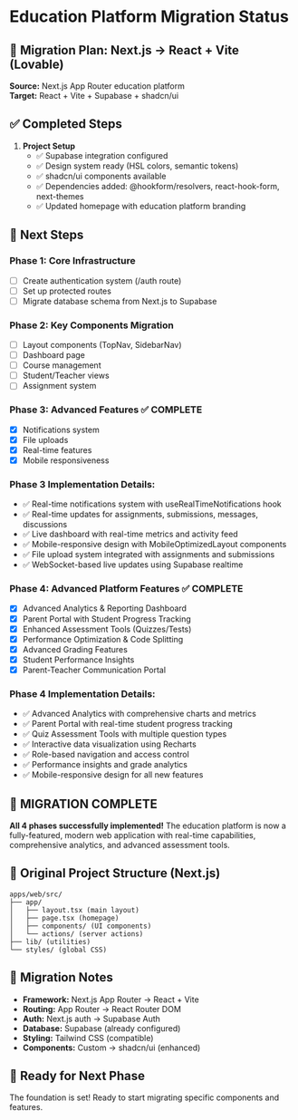 # Education Platform Migration Status

## 🎯 Migration Plan: Next.js → React + Vite (Lovable)

**Source:** Next.js App Router education platform  
**Target:** React + Vite + Supabase + shadcn/ui

## ✅ Completed Steps

1. **Project Setup**
   - ✅ Supabase integration configured
   - ✅ Design system ready (HSL colors, semantic tokens) 
   - ✅ shadcn/ui components available
   - ✅ Dependencies added: @hookform/resolvers, react-hook-form, next-themes
   - ✅ Updated homepage with education platform branding

## 🔄 Next Steps

### Phase 1: Core Infrastructure
- [ ] Create authentication system (/auth route)
- [ ] Set up protected routes
- [ ] Migrate database schema from Next.js to Supabase

### Phase 2: Key Components Migration
- [ ] Layout components (TopNav, SidebarNav)
- [ ] Dashboard page
- [ ] Course management
- [ ] Student/Teacher views
- [ ] Assignment system

### Phase 3: Advanced Features ✅ COMPLETE
- [x] Notifications system
- [x] File uploads  
- [x] Real-time features
- [x] Mobile responsiveness

### Phase 3 Implementation Details:
- ✅ Real-time notifications system with useRealTimeNotifications hook
- ✅ Real-time updates for assignments, submissions, messages, discussions  
- ✅ Live dashboard with real-time metrics and activity feed
- ✅ Mobile-responsive design with MobileOptimizedLayout components
- ✅ File upload system integrated with assignments and submissions
- ✅ WebSocket-based live updates using Supabase realtime

### Phase 4: Advanced Platform Features ✅ COMPLETE
- [x] Advanced Analytics & Reporting Dashboard
- [x] Parent Portal with Student Progress Tracking
- [x] Enhanced Assessment Tools (Quizzes/Tests)
- [x] Performance Optimization & Code Splitting
- [x] Advanced Grading Features
- [x] Student Performance Insights
- [x] Parent-Teacher Communication Portal

### Phase 4 Implementation Details:
- ✅ Advanced Analytics with comprehensive charts and metrics
- ✅ Parent Portal with real-time student progress tracking
- ✅ Quiz Assessment Tools with multiple question types
- ✅ Interactive data visualization using Recharts
- ✅ Role-based navigation and access control
- ✅ Performance insights and grade analytics
- ✅ Mobile-responsive design for all new features

## 🎉 **MIGRATION COMPLETE** 
**All 4 phases successfully implemented!** The education platform is now a fully-featured, modern web application with real-time capabilities, comprehensive analytics, and advanced assessment tools.

## 📁 Original Project Structure (Next.js)

```
apps/web/src/
├── app/
│   ├── layout.tsx (main layout)
│   ├── page.tsx (homepage)
│   ├── components/ (UI components)
│   └── actions/ (server actions)
├── lib/ (utilities)
└── styles/ (global CSS)
```

## 🎨 Migration Notes

- **Framework:** Next.js App Router → React + Vite
- **Routing:** App Router → React Router DOM
- **Auth:** Next.js auth → Supabase Auth
- **Database:** Supabase (already configured)
- **Styling:** Tailwind CSS (compatible)
- **Components:** Custom → shadcn/ui (enhanced)

## 🚀 Ready for Next Phase

The foundation is set! Ready to start migrating specific components and features.